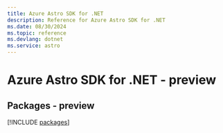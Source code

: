 ```yaml
---
title: Azure Astro SDK for .NET
description: Reference for Azure Astro SDK for .NET
ms.date: 08/30/2024
ms.topic: reference
ms.devlang: dotnet
ms.service: astro
---
```

# Azure Astro SDK for .NET - preview
## Packages - preview
[!INCLUDE [packages](astro-index.md)]